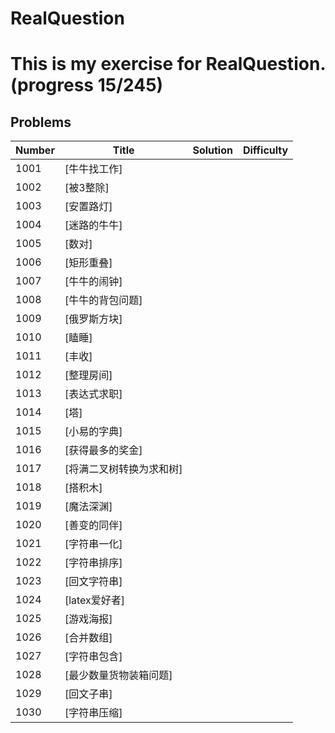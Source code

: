 RealQuestion
=====================================================
This is my exercise for RealQuestion. (progress 15/245)
=====================================================
## Problems

| Number | Title | Solution | Difficulty |
|--------|-------|----------|------------|
|1001|	 [牛牛找工作]
|1002|	 [被3整除]
|1003|	 [安置路灯] 
|1004|	 [迷路的牛牛]
|1005|	 [数对]
|1006|	 [矩形重叠]
|1007|	 [牛牛的闹钟]
|1008|	 [牛牛的背包问题]
|1009|	 [俄罗斯方块]
|1010|	 [瞌睡]
|1011|	 [丰收]
|1012|	 [整理房间]
|1013|	 [表达式求职]
|1014|	 [塔]
|1015|	 [小易的字典]
|1016|	 [获得最多的奖金]
|1017|   [将满二叉树转换为求和树]
|1018|	 [搭积木]
|1019|	 [魔法深渊]
|1020|	 [善变的同伴]
|1021|	 [字符串一化]
|1022|	 [字符串排序]
|1023|	 [回文字符串]
|1024|	 [latex爱好者]
|1025|	 [游戏海报]
|1026|	 [合并数组]
|1027|	 [字符串包含]
|1028|	 [最少数量货物装箱问题]
|1029|	 [回文子串]
|1030|	 [字符串压缩]






